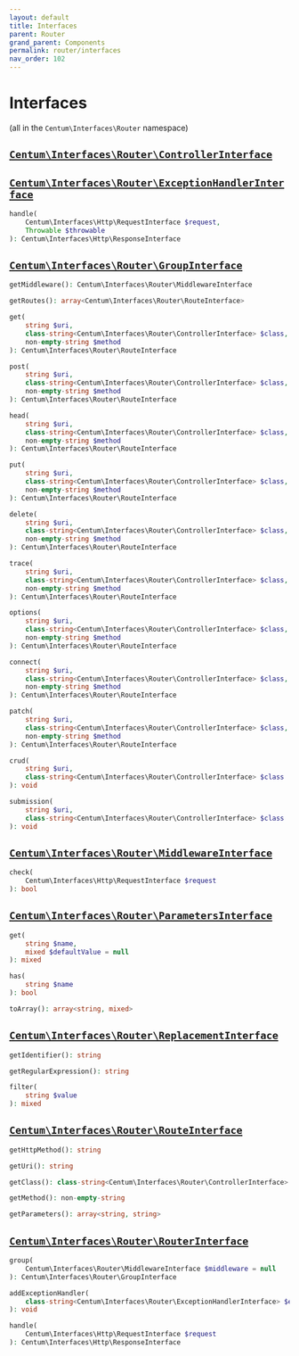```yaml
---
layout: default
title: Interfaces
parent: Router
grand_parent: Components
permalink: router/interfaces
nav_order: 102
---
```




# Interfaces

(all in the `Centum\Interfaces\Router` namespace)



## [`Centum\Interfaces\Router\ControllerInterface`](https://github.com/SidRoberts/centum/blob/development/src/Interfaces/Router/ControllerInterface.php)



## [`Centum\Interfaces\Router\ExceptionHandlerInterface`](https://github.com/SidRoberts/centum/blob/development/src/Interfaces/Router/ExceptionHandlerInterface.php)

```php
handle(
    Centum\Interfaces\Http\RequestInterface $request,
    Throwable $throwable
): Centum\Interfaces\Http\ResponseInterface
```



## [`Centum\Interfaces\Router\GroupInterface`](https://github.com/SidRoberts/centum/blob/development/src/Interfaces/Router/GroupInterface.php)

```php
getMiddleware(): Centum\Interfaces\Router\MiddlewareInterface
```

```php
getRoutes(): array<Centum\Interfaces\Router\RouteInterface>
```

```php
get(
    string $uri,
    class-string<Centum\Interfaces\Router\ControllerInterface> $class,
    non-empty-string $method
): Centum\Interfaces\Router\RouteInterface
```

```php
post(
    string $uri,
    class-string<Centum\Interfaces\Router\ControllerInterface> $class,
    non-empty-string $method
): Centum\Interfaces\Router\RouteInterface
```

```php
head(
    string $uri,
    class-string<Centum\Interfaces\Router\ControllerInterface> $class,
    non-empty-string $method
): Centum\Interfaces\Router\RouteInterface
```

```php
put(
    string $uri,
    class-string<Centum\Interfaces\Router\ControllerInterface> $class,
    non-empty-string $method
): Centum\Interfaces\Router\RouteInterface
```

```php
delete(
    string $uri,
    class-string<Centum\Interfaces\Router\ControllerInterface> $class,
    non-empty-string $method
): Centum\Interfaces\Router\RouteInterface
```

```php
trace(
    string $uri,
    class-string<Centum\Interfaces\Router\ControllerInterface> $class,
    non-empty-string $method
): Centum\Interfaces\Router\RouteInterface
```

```php
options(
    string $uri,
    class-string<Centum\Interfaces\Router\ControllerInterface> $class,
    non-empty-string $method
): Centum\Interfaces\Router\RouteInterface
```

```php
connect(
    string $uri,
    class-string<Centum\Interfaces\Router\ControllerInterface> $class,
    non-empty-string $method
): Centum\Interfaces\Router\RouteInterface
```

```php
patch(
    string $uri,
    class-string<Centum\Interfaces\Router\ControllerInterface> $class,
    non-empty-string $method
): Centum\Interfaces\Router\RouteInterface
```

```php
crud(
    string $uri,
    class-string<Centum\Interfaces\Router\ControllerInterface> $class
): void
```

```php
submission(
    string $uri,
    class-string<Centum\Interfaces\Router\ControllerInterface> $class
): void
```



## [`Centum\Interfaces\Router\MiddlewareInterface`](https://github.com/SidRoberts/centum/blob/development/src/Interfaces/Router/MiddlewareInterface.php)

```php
check(
    Centum\Interfaces\Http\RequestInterface $request
): bool
```



## [`Centum\Interfaces\Router\ParametersInterface`](https://github.com/SidRoberts/centum/blob/development/src/Interfaces/Router/ParametersInterface.php)

```php
get(
    string $name,
    mixed $defaultValue = null
): mixed
```

```php
has(
    string $name
): bool
```

```php
toArray(): array<string, mixed>
```



## [`Centum\Interfaces\Router\ReplacementInterface`](https://github.com/SidRoberts/centum/blob/development/src/Interfaces/Router/ReplacementInterface.php)

```php
getIdentifier(): string
```

```php
getRegularExpression(): string
```

```php
filter(
    string $value
): mixed
```



## [`Centum\Interfaces\Router\RouteInterface`](https://github.com/SidRoberts/centum/blob/development/src/Interfaces/Router/RouteInterface.php)

```php
getHttpMethod(): string
```

```php
getUri(): string
```

```php
getClass(): class-string<Centum\Interfaces\Router\ControllerInterface>
```

```php
getMethod(): non-empty-string
```

```php
getParameters(): array<string, string>
```



## [`Centum\Interfaces\Router\RouterInterface`](https://github.com/SidRoberts/centum/blob/development/src/Interfaces/Router/RouterInterface.php)

```php
group(
    Centum\Interfaces\Router\MiddlewareInterface $middleware = null
): Centum\Interfaces\Router\GroupInterface
```

```php
addExceptionHandler(
    class-string<Centum\Interfaces\Router\ExceptionHandlerInterface> $exceptionHandlerClass
): void
```

```php
handle(
    Centum\Interfaces\Http\RequestInterface $request
): Centum\Interfaces\Http\ResponseInterface
```
